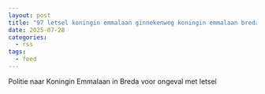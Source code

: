```yaml
---
layout: post
title: "97 letsel koningin emmalaan ginnekenweg koningin emmalaan breda"
date: 2025-07-28
categories: 
  - rss
tags: 
  - feed
---
```


Politie naar Koningin Emmalaan in Breda voor ongeval met letsel
